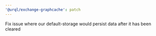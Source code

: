 ```yaml
---
'@urql/exchange-graphcache': patch
---
```


Fix issue where our default-storage would persist data after it has been cleared
